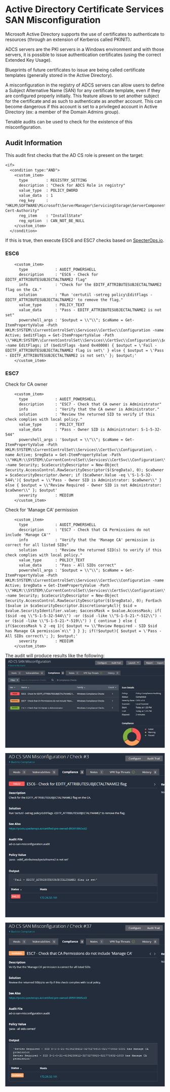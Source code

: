 # Active Directory Certificate Services SAN Misconfiguration
Microsoft Active Directory supports the use of certificates to authenticate to resources (through an extension of Kerberos called PKINIT).

ADCS servers are the PKI servers in a Windows environment and with those servers, it is possible to issue authentication certificates (using the correct Extended Key Usage).

Blueprints of future certificates to issue are being called certificate templates (generally stored in the Active Directory).

A misconfiguration in the registry of ADCS servers can allow users to define a Subject Alternative Name (SAN) for any certificate template, even if they are configured properly initially. This feature allows to set another subject for the certificate and as such to authenticate as another account. This can become dangerous if this account is set to a privileged account in Active Directory (ex: a member of the Domain Admins group).

Tenable audits can be used to check for the existence of this misconfiguration.

## Audit Information

This audit first checks that the AD CS role is present on the target:

```
<if>
  <condition type:"AND">
    <custom_item>
      type        : REGISTRY_SETTING
      description : "Check for ADCS Role in registry"
      value_type  : POLICY_DWORD
      value_data  : 1
      reg_key     : "HKLM\SOFTWARE\Microsoft\ServerManager\ServicingStorage\ServerComponentCache\ADCS-Cert-Authority"
      reg_item    : "InstallState"
      reg_option  : CAN_NOT_BE_NULL
    </custom_item>
  </condition>
```

If this is true, then execute ESC6 and ESC7 checks based on [SpecterOps.io](https://posts.specterops.io/certified-pre-owned-d95910965cd2).

### ESC6
```
    <custom_item>
      type            : AUDIT_POWERSHELL
      description     : "ESC6 - Check for EDITF_ATTRIBUTESUBJECTALTNAME2 flag"
	  info            : "Check for the EDITF_ATTRIBUTESUBJECTALTNAME2 flag on the CA."
	  solution        : "Run 'certutil -setreg policy\EditFlags -EDITF_ATTRIBUTESUBJECTALTNAME2' to remove the flag."
      value_type      : POLICY_TEXT
      value_data      : "Pass - EDITF_ATTRIBUTESUBJECTALTNAME2 is not set"
      powershell_args : '$output = \\"\\"; $caName = Get-ItemPropertyValue -Path HKLM:SYSTEM\\CurrentControlSet\\Services\\CertSvc\\Configuration -name Active; $editFlags = Get-ItemPropertyValue -Path \\"HKLM:SYSTEM\\CurrentControlSet\\Services\\CertSvc\\Configuration\\$caName\\PolicyModules\\CertificateAuthority_MicrosoftDefault.Policy\\" -name EditFlags; if ($editFlags -band 0x40000) { $output = \'Fail - EDITF_ATTRIBUTESUBJECTALTNAME2 flag is set\' } else { $output = \'Pass - EDITF_ATTRIBUTESUBJECTALTNAME2 is not set\' }; $output;'
    </custom_item>
```
### ESC7
Check for CA owner
```
    <custom_item>
      type            : AUDIT_POWERSHELL
      description     : "ESC7 - Check that CA owner is Administrator"
	  info            : "Verify that the CA owner is Administrator."
	  solution        : "Review the returned SID to verify if this check complies with local policy."
      value_type      : POLICY_TEXT
      value_data      : "Pass - Owner SID is Administrator: S-1-5-32-544"
      powershell_args : '$output = \\"\\"; $caName = Get-ItemPropertyValue -Path HKLM:SYSTEM\\CurrentControlSet\\Services\\CertSvc\\Configuration\ -name Active; $regData = Get-ItemPropertyValue -Path \\"HKLM:\\SYSTEM\\CurrentControlSet\\Services\\CertSvc\\Configuration\\$caName\\" -name Security; $caSecurityDescriptor = New-Object Security.AccessControl.RawSecurityDescriptor($($regData), 0); $caOwner = $caSecurityDescriptor.Owner; if ($caOwner.Value -eq \'S-1-5-32-544\'){ $output = \\"Pass - Owner SID is Administrator: $caOwner\\" } else { $output = \\"Review Required - Owner SID is not Administrator: $caOwner\\" }; $output'
	  severity        : MEDIUM
    </custom_item>
```
Check for 'Manage CA' permission
```
    <custom_item>
      type            : AUDIT_POWERSHELL
      description     : "ESC7 - Check that CA Permissions do not include 'Manage CA'"
	  info            : "Verify that the 'Manage CA' permission is correct for all listed SIDs"
	  solution        : "Review the returned SID(s) to verify if this check complies with local policy."
      value_type      : POLICY_TEXT
      value_data      : "Pass - All SIDs correct"
      powershell_args : '$output = \\"\\"; $caName = Get-ItemPropertyValue -Path HKLM:SYSTEM\\CurrentControlSet\\Services\\CertSvc\\Configuration -name Active; $regData = Get-ItemPropertyValue -Path \\"HKLM:\\SYSTEM\\CurrentControlSet\\Services\\CertSvc\\Configuration\\$caName\\" -name Security; $caSecurityDescriptor = New-Object Security.AccessControl.RawSecurityDescriptor($($regData), 0); ForEach ($value in $caSecurityDescriptor.DiscretionaryAcl){ $sid = $value.SecurityIdentifier.value; $accessMask = $value.AccessMask; if( ($sid -eq \\"S-1-5-32-544\\") -or ($sid -like \\"S-1-5-21-*-512\\") -or ($sid -like \\"S-1-5-21-*-519\\") ) { continue } else { if($accessMask % 2 -eq 1){ $output += \\"Review Required - SID $sid has Manage CA permission`n\\" } } }; if(!$output){ $output = \'Pass - All SIDs correct\'; }; $output;'
	  severity        : MEDIUM
    </custom_item>
```

The audit will produce results like the following:
![nessus-output](images/nessus-output.png)

![esc6-fail](images/esc6-fail.png)

![esc7-manual-review](images/esc7-manual-review.png)
